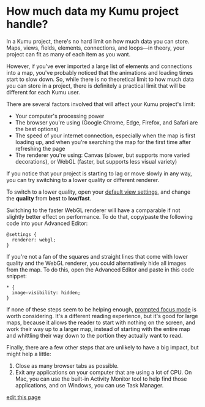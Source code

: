 # How much data my Kumu project handle?

In a Kumu project, there's no hard limit on how much data you can store. Maps, views, fields, elements, connections, and loops—in theory, your project can fit as many of each item as you want.

However, if you've ever imported a large list of elements and connections into a map, you've probably noticed that the animations and loading times start to slow down. So, while there is no theoretical limit to how much data you can store in a project, there is definitely a practical limit that will be different for each Kumu user.

There are several factors involved that will affect your Kumu project's limit:

- Your computer's processing power
- The browser you're using (Google Chrome, Edge, Firefox, and Safari are the best options)
- The speed of your internet connection, especially when the map is first loading up, and when you're searching the map for the first time after refreshing the page
- The renderer you're using: Canvas (slower, but supports more varied decorations), or WebGL (faster, but supports less visual variety)

If you notice that your project is starting to lag or move slowly in any way, you can try switching to a lower quality or different renderer.

To switch to a lower quality, open your [default view settings](/guides/default-view-settings.html), and change the **quality** from **best** to **low/fast**.

Switching to the faster WebGL renderer will have a comparable if not slightly better effect on performance. To do that, copy/paste the following code into your Advanced Editor:

```
@settings {
  renderer: webgl;
}
```

If you're not a fan of the squares and straight lines that come with lower quality and the WebGL renderer, you could alternatively hide all images from the map. To do this, open the Advanced Editor and paste in this code snippet:

```
* {
  image-visibility: hidden;
}
```

If none of these steps seem to be helping enough, [prompted focus mode](/guides/focus.html#prompted-mode) is worth considering. It's a different reading experience, but it's good for large maps, because it allows the reader to start with nothing on the screen, and work their way up to a larger map, instead of starting with the entire map and whittling their way down to the portion they actually want to read.

Finally, there are a few other steps that are unlikely to have a big impact, but might help a little:
1. Close as many browser tabs as possible.
2. Exit any applications on your computer that are using a lot of CPU. On Mac, you can use the built-in Activity Monitor tool to help find those applications, and on Windows, you can use Task Manager.

<span class="edit-link"><a href="https://github.com/kumu/docs/blob/master/faq/how-much-data-can-kumu-handle.md" target="_blank"><i class="fa fa-github"></i> edit this page</a></span>
